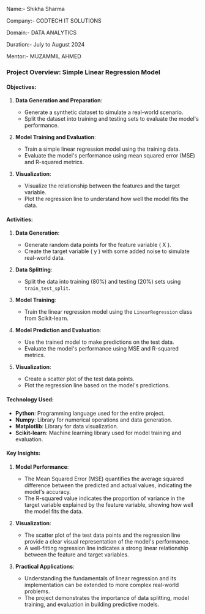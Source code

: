 Name:- Shikha Sharma

Company:- CODTECH IT SOLUTIONS

Domain:- DATA ANALYTICS

Duration:- July to August 2024

Mentor:- MUZAMMIL AHMED






### Project Overview: Simple Linear Regression Model

#### Objectives:
1. **Data Generation and Preparation**:
   - Generate a synthetic dataset to simulate a real-world scenario.
   - Split the dataset into training and testing sets to evaluate the model's performance.

2. **Model Training and Evaluation**:
   - Train a simple linear regression model using the training data.
   - Evaluate the model's performance using mean squared error (MSE) and R-squared metrics.

3. **Visualization**:
   - Visualize the relationship between the features and the target variable.
   - Plot the regression line to understand how well the model fits the data.

#### Activities:
1. **Data Generation**:
   - Generate random data points for the feature variable \( X \).
   - Create the target variable \( y \) with some added noise to simulate real-world data.

2. **Data Splitting**:
   - Split the data into training (80%) and testing (20%) sets using `train_test_split`.

3. **Model Training**:
   - Train the linear regression model using the `LinearRegression` class from Scikit-learn.

4. **Model Prediction and Evaluation**:
   - Use the trained model to make predictions on the test data.
   - Evaluate the model's performance using MSE and R-squared metrics.

5. **Visualization**:
   - Create a scatter plot of the test data points.
   - Plot the regression line based on the model's predictions.

#### Technology Used:
- **Python**: Programming language used for the entire project.
- **Numpy**: Library for numerical operations and data generation.
- **Matplotlib**: Library for data visualization.
- **Scikit-learn**: Machine learning library used for model training and evaluation.

#### Key Insights:
1. **Model Performance**:
   - The Mean Squared Error (MSE) quantifies the average squared difference between the predicted and actual values, indicating the model's accuracy.
   - The R-squared value indicates the proportion of variance in the target variable explained by the feature variable, showing how well the model fits the data.

2. **Visualization**:
   - The scatter plot of the test data points and the regression line provide a clear visual representation of the model's performance.
   - A well-fitting regression line indicates a strong linear relationship between the feature and target variables.

3. **Practical Applications**:
   - Understanding the fundamentals of linear regression and its implementation can be extended to more complex real-world problems.
   - The project demonstrates the importance of data splitting, model training, and evaluation in building predictive models.
